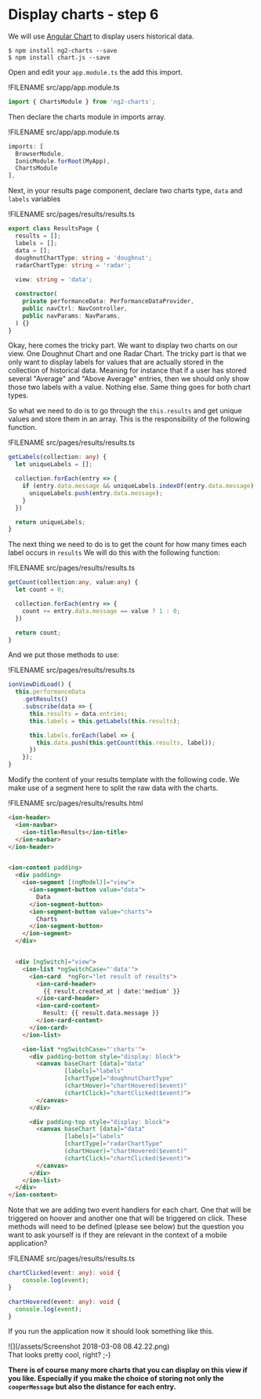 # Display charts - step 6

We will use [Angular Chart](http://jtblin.github.io/angular-chart.js/) to display users historical data.

```
$ npm install ng2-charts --save
$ npm install chart.js --save
```

Open and edit your `app.module.ts` the add this import.

!FILENAME src/app/app.module.ts

```typescript
import { ChartsModule } from 'ng2-charts';
```

Then declare the charts module in imports array.

!FILENAME src/app/app.module.ts

```typescript
imports: [
  BrowserModule,
  IonicModule.forRoot(MyApp),
  ChartsModule
],
```

Next, in your results page component, declare two charts type, `data` and `labels` variables

!FILENAME src/pages/results/results.ts

```typescript
export class ResultsPage {
  results = [];
  labels = [];
  data = [];
  doughnutChartType: string = 'doughnut';
  radarChartType: string = 'radar';
  
  view: string = 'data';

  constructor(
    private performanceData: PerformanceDataProvider,
    public navCtrl: NavController,
    public navParams: NavParams,
  ) {}
}
```

Okay, here comes the tricky part. We want to display two charts on our view. One Doughnut Chart and one Radar Chart. The tricky part is that we only want to display labels for values that are actually stored in the collection of historical data. Meaning for instance that if a user has stored several "Average" and "Above Average" entries, then we should only show those two labels with a value. Nothing else. Same thing goes for both chart types.

So what we need to do is to go through the `this.results` and get unique values and store them in an array. This is the responsibility of the following function.

!FILENAME src/pages/results/results.ts

```typescript
getLabels(collection: any) {
  let uniqueLabels = [];

  collection.forEach(entry => {
    if (entry.data.message && uniqueLabels.indexOf(entry.data.message) === -1) {
      uniqueLabels.push(entry.data.message);
    }
  })

  return uniqueLabels;
}
```

The next thing we need to do is to get the count for how many times each label occurs in `results` We will do this with the following function:

!FILENAME src/pages/results/results.ts

```typescript
getCount(collection:any, value:any) {
  let count = 0;

  collection.forEach(entry => {
    count += entry.data.message == value ? 1 : 0;
  })

  return count;
}
```

And we put those methods to use:

!FILENAME src/pages/results/results.ts

```typescript
ionViewDidLoad() {
  this.performanceData
    .getResults()
    .subscribe(data => {
      this.results = data.entries;
      this.labels = this.getLabels(this.results);

      this.labels.forEach(label => {
        this.data.push(this.getCount(this.results, label));
      })
    });
}
```

Modify the content of your results template with the following code. We make use of a segment here to split the raw data with the charts.

!FILENAME src/pages/results/results.html

```html
<ion-header>
  <ion-navbar>
    <ion-title>Results</ion-title>
  </ion-navbar>
</ion-header>


<ion-content padding>
  <div padding>
    <ion-segment [(ngModel)]="view">
      <ion-segment-button value="data">
        Data
      </ion-segment-button>
      <ion-segment-button value="charts">
        Charts
      </ion-segment-button>
    </ion-segment>
  </div>


  <div [ngSwitch]="view">
    <ion-list *ngSwitchCase="'data'">
      <ion-card  *ngFor="let result of results">
        <ion-card-header>
          {{ result.created_at | date:'medium' }}
        </ion-card-header>
        <ion-card-content>
          Result: {{ result.data.message }}
        </ion-card-content>
      </ion-card>
    </ion-list>

    <ion-list *ngSwitchCase="'charts'">
      <div padding-bottom style="display: block">
        <canvas baseChart [data]="data"
                [labels]="labels"
                [chartType]="doughnutChartType"
                (chartHover)="chartHovered($event)"
                (chartClick)="chartClicked($event)">
        </canvas>
      </div>

      <div padding-top style="display: block">
        <canvas baseChart [data]="data"
                [labels]="labels"
                [chartType]="radarChartType"
                (chartHover)="chartHovered($event)"
                (chartClick)="chartClicked($event)">
        </canvas>
      </div>
    </ion-list>
  </div>
</ion-content>
```

Note that we are adding two event handlers for each chart. One that will be triggered on hoover and another one that will be triggered on click. These methods will need to be defined \(please see below\) but the question you want to ask yourself is if they are relevant in the context of a mobile application?

!FILENAME src/pages/results/results.ts

```typescript
chartClicked(event: any): void {
    console.log(event);
}

chartHovered(event: any): void {
  console.log(event);
}
```

If you run the application now it should look something like this.

![](/assets/Screenshot 2018-03-08 08.42.22.png)  
That looks pretty cool, right? ;-\)

**There is of course many more charts that you can display on this view if you like. Especially if you make the choice of storing not only the **`cooperMessage`** but also the distance for each entry.**

